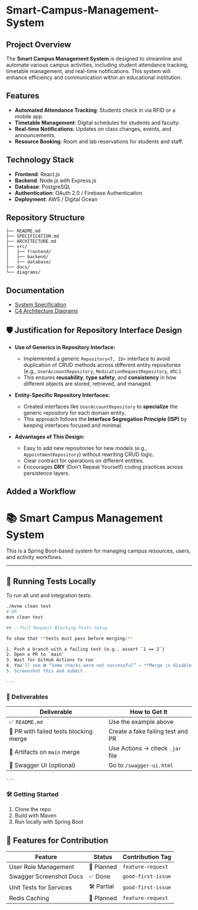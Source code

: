 # Smart-Campus-Management-System


## Project Overview
The **Smart Campus Management System** is designed to streamline and automate various campus activities, including student attendance tracking, timetable management, and real-time notifications. This system will enhance efficiency and communication within an educational institution.

## Features
- **Automated Attendance Tracking**: Students check in via RFID or a mobile app.
- **Timetable Management**: Digital schedules for students and faculty.
- **Real-time Notifications**: Updates on class changes, events, and announcements.
- **Resource Booking**: Room and lab reservations for students and staff.

## Technology Stack
- **Frontend**: React.js
- **Backend**: Node.js with Express.js
- **Database**: PostgreSQL
- **Authentication**: OAuth 2.0 / Firebase Authentication
- **Deployment**: AWS / Digital Ocean

## Repository Structure
```plaintext
├── README.md
├── SPECIFICATION.md
├── ARCHITECTURE.md
├── src/
│   ├── frontend/
│   ├── backend/
│   ├── database/
├── docs/
└── diagrams/
```

## Documentation
- [System Specification](SPECIFICATION.md)
- [C4 Architecture Diagrams](ARCHITECTURE.md)

  
## 🛡️ Justification for Repository Interface Design

- **Use of Generics in Repository Interface:**
  - Implemented a generic `Repository<T, ID>` interface to avoid duplication of CRUD methods across different entity repositories (e.g., `UserAccountRepository`, `MedicationRequestRepository`, etc.).
  - This ensures **reusability**, **type safety**, and **consistency** in how different objects are stored, retrieved, and managed.

- **Entity-Specific Repository Interfaces:**
  - Created interfaces like `UserAccountRepository` to **specialize** the generic repository for each domain entity.
  - This approach follows the **Interface Segregation Principle (ISP)** by keeping interfaces focused and minimal.

- **Advantages of This Design:**
  - Easy to add new repositories for new models (e.g., `AppointmentRepository`) without rewriting CRUD logic.
  - Clear contract for operations on different entities.
  - Encourages **DRY** (Don't Repeat Yourself) coding practices across persistence layers.

## Added a Workflow

# 📚 Smart Campus Management System

This is a Spring Boot-based system for managing campus resources, users, and activity workflows.

---

## 🧪 Running Tests Locally

To run all unit and integration tests:

```bash
./mvnw clean test
# OR
mvn clean test

## ✅ Pull Request Blocking Tests Setup

To show that **tests must pass before merging:**

1. Push a branch with a failing test (e.g., assert `1 == 2`)
2. Open a PR to `main`
3. Wait for GitHub Actions to run
4. You'll see ❌ “Some checks were not successful” → **Merge is disabled**
5. Screenshot this and submit

---
```
### 📸 Deliverables

| Deliverable                            | How to Get It |
|----------------------------------------|----------------|
| ✅ `README.md`                         | Use the example above |
| 📸 PR with failed tests blocking merge | Create a fake failing test and PR |
| 📸 Artifacts on `main` merge           | Use Actions → check `.jar` file |
| 📸 Swagger UI (optional)               | Go to `/swagger-ui.html` |
```
---
```
### 🛠 Getting Started

1. Clone the repo
2. Build with Maven
3. Run locally with Spring Boot

## 🌱 Features for Contribution

| Feature                  | Status     | Contribution Tag     |
|--------------------------|------------|-----------------------|
| User Role Management     | 🚧 Planned | `feature-request`     |
| Swagger Screenshot Docs  | ✅ Done    | `good-first-issue`    |
| Unit Tests for Services  | 🛠 Partial | `good-first-issue`    |
| Redis Caching            | 🚧 Planned | `feature-request`     |






